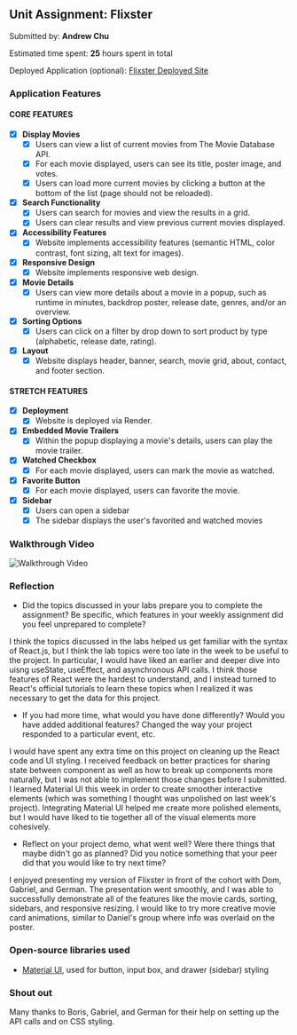 ## Unit Assignment: Flixster

Submitted by: **Andrew Chu**

Estimated time spent: **25** hours spent in total

Deployed Application (optional): [Flixster Deployed Site](https://flixster-jqx4.onrender.com/)

### Application Features

#### CORE FEATURES


- [X] **Display Movies**
  - [X] Users can view a list of current movies from The Movie Database API.
  - [X] For each movie displayed, users can see its title, poster image, and votes.
  - [X] Users can load more current movies by clicking a button at the bottom of the list (page should not be reloaded).
- [X] **Search Functionality**
  - [X] Users can search for movies and view the results in a grid.
  - [X] Users can clear results and view previous current movies displayed.
- [X] **Accessibility Features**
  - [X] Website implements accessibility features (semantic HTML, color contrast, font sizing, alt text for images).
- [X] **Responsive Design**
  - [X] Website implements responsive web design.
- [X] **Movie Details**
  - [X] Users can view more details about a movie in a popup, such as runtime in minutes, backdrop poster, release date, genres, and/or an overview.
- [X] **Sorting Options**
  - [X] Users can click on a filter by drop down to sort product by type (alphabetic, release date, rating).
- [X] **Layout**
  - [X] Website displays header, banner, search, movie grid, about, contact, and footer section.

#### STRETCH FEATURES

- [X] **Deployment**
  - [X] Website is deployed via Render.
- [X] **Embedded Movie Trailers**
  - [X] Within the popup displaying a movie's details, users can play the movie trailer.
- [X] **Watched Checkbox**
  - [X] For each movie displayed, users can mark the movie as watched.
- [X] **Favorite Button**
  - [X] For each movie displayed, users can favorite the movie.
- [X] **Sidebar**
  - [X] Users can open a sidebar
  - [X] The sidebar displays the user's favorited and watched movies

### Walkthrough Video

![Walkthrough Video](https://github.com/Andrew-Chu-MetaU-Engineering/flixster/blob/43d5c7ca2d8dadca28e9747698679b99dab2a2bc/demo.gif)

### Reflection

* Did the topics discussed in your labs prepare you to complete the assignment? Be specific, which features in your weekly assignment did you feel unprepared to complete?

I think the topics discussed in the labs helped us get familiar with the syntax of React.js, but I think the lab topics were too late in the week to be useful to the project. In particular, I would have liked an earlier and deeper dive into uisng useState, useEffect, and asynchronous API calls. I think those features of React were the hardest to understand, and I instead turned to React's official tutorials to learn these topics when I realized it was necessary to get the data for this project. 

* If you had more time, what would you have done differently? Would you have added additional features? Changed the way your project responded to a particular event, etc.
  
I would have spent any extra time on this project on cleaning up the React code and UI styling. I received feedback on better practices for sharing state between component as well as how to break up components more naturally, but I was not able to implement those changes before I submitted. I learned Material UI this week in order to create smoother interactive elements (which was something I thought was unpolished on last week's project). Integrating Material UI helped me create more polished elements, but I would have liked to tie together all of the visual elements more cohesively.

* Reflect on your project demo, what went well? Were there things that maybe didn't go as planned? Did you notice something that your peer did that you would like to try next time?

I enjoyed presenting my version of Flixster in front of the cohort with Dom, Gabriel, and German. The presentation went smoothly, and I was able to successfully demonstrate all of the features like the movie cards, sorting, sidebars, and responsive resizing. I would like to try more creative movie card animations, similar to Daniel's group where info was overlaid on the poster.

### Open-source libraries used

- [Material UI](https://mui.com/), used for button, input box, and drawer (sidebar) styling

### Shout out

Many thanks to Boris, Gabriel, and German for their help on setting up the API calls and on CSS styling.
